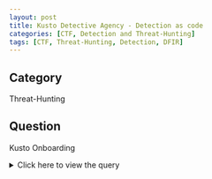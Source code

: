 ```yaml
---
layout: post
title: Kusto Detective Agency - Detection as code
categories: [CTF, Detection and Threat-Hunting]
tags: [CTF, Threat-Hunting, Detection, DFIR]
---
```


## Category

Threat-Hunting

## Question
Kusto Onboarding

<details>
 <summary>Click here to view the query</summary>

```kql
Onboarding
| project Score
| summarize TotalSum = sum(Score)
```
</details>

